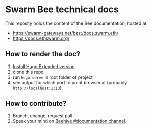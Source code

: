 # Swarm Bee technical docs

This reposity holds the content of the Bee documentation, hosted at:

- https://swarm-gateways.net/bzz:/docs.swarm.eth/
- https://docs.ethswarm.org/

## How to render the doc?

1. [Install Hugo Extended version](https://gohugo.io/getting-started/installing/)
2. clone this repo
3. run `hugo serve` in root folder of project
4. see output for which port to point browser at (probably `http://localhost:1313`)

## How to contribute?

1. Branch, change, request pull.
2. Speak your mind on [Beehive #documentation channel](https://beehive.ethswarm.org/swarm/channels/documentation).
